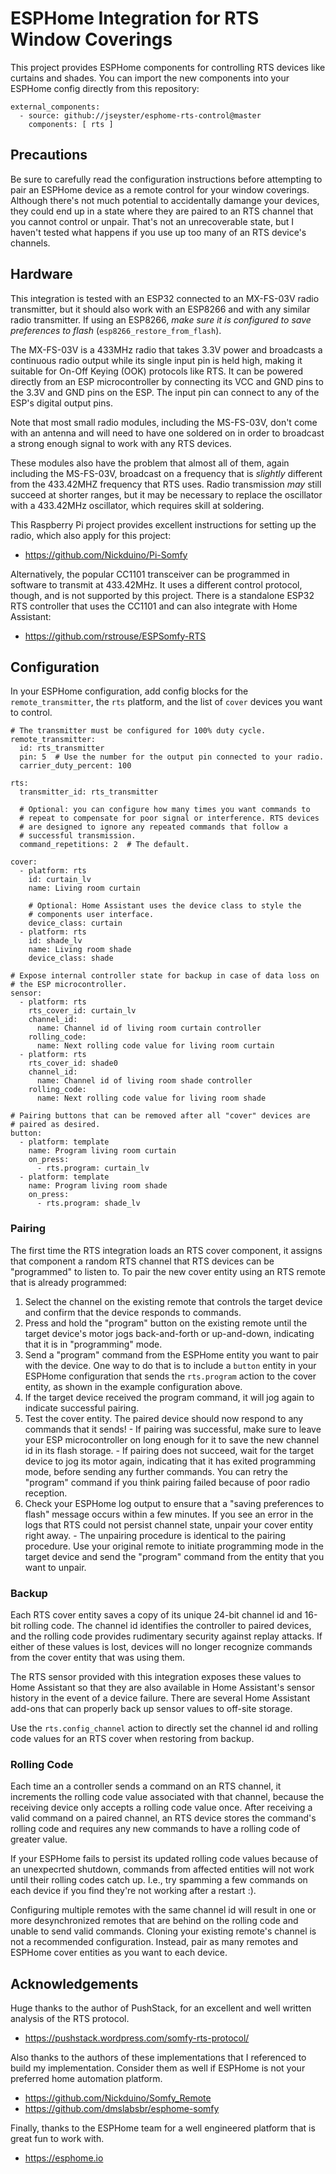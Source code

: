 # ESPHome Integration for RTS Window Coverings

This project provides ESPHome components for controlling RTS devices like
curtains and shades. You can import the new components into your ESPHome config
directly from this repository:

```
external_components:
  - source: github://jseyster/esphome-rts-control@master
    components: [ rts ]
```

## Precautions

Be sure to carefully read the configuration instructions before attempting to
pair an ESPHome device as a remote control for your window coverings. Although
there's not much potential to accidentally damange your devices, they could end
up in a state where they are paired to an RTS channel that you cannot control or
unpair. That's not an unrecoverable state, but I haven't tested what happens if
you use up too many of an RTS device's channels.

## Hardware

This integration is tested with an ESP32 connected to an MX-FS-03V radio
transmitter, but it should also work with an ESP8266 and with any similar radio
transmitter. If using an ESP8266, _make sure it is configured to save
preferences to flash_ (`esp8266_restore_from_flash`).

The MX-FS-03V is a 433MHz radio that takes 3.3V power and broadcasts a
continuous radio output while its single input pin is held high, making it
suitable for On-Off Keying (OOK) protocols like RTS. It can be powered directly
from an ESP microcontroller by connecting its VCC and GND pins to the 3.3V and
GND pins on the ESP. The input pin can connect to any of the ESP's digital
output pins.

Note that most small radio modules, including the MS-FS-03V, don't come with an
antenna and will need to have one soldered on in order to broadcast a strong
enough signal to work with any RTS devices.

These modules also have the problem that almost all of them, again including the
MS-FS-03V, broadcast on a frequency that is _slightly_ different from the
433.42MHZ frequency that RTS uses. Radio transmission _may_ still succeed at
shorter ranges, but it may be necessary to replace the oscillator with a
433.42MHz oscillator, which requires skill at soldering.

This Raspberry Pi project provides excellent instructions for setting up the
radio, which also apply for this project:
  - https://github.com/Nickduino/Pi-Somfy

Alternatively, the popular CC1101 transceiver can be programmed in software to
transmit at 433.42MHz. It uses a different control protocol, though, and is not
supported by this project. There is a standalone ESP32 RTS controller that uses
the CC1101 and can also integrate with Home Assistant:
  - https://github.com/rstrouse/ESPSomfy-RTS

## Configuration

In your ESPHome configuration, add config blocks for the `remote_transmitter`,
the `rts` platform, and the list of `cover` devices you want to control.

```
# The transmitter must be configured for 100% duty cycle.
remote_transmitter:
  id: rts_transmitter
  pin: 5  # Use the number for the output pin connected to your radio.
  carrier_duty_percent: 100

rts:
  transmitter_id: rts_transmitter

  # Optional: you can configure how many times you want commands to
  # repeat to compensate for poor signal or interference. RTS devices
  # are designed to ignore any repeated commands that follow a
  # successful transmission.
  command_repetitions: 2  # The default.

cover:
  - platform: rts
    id: curtain_lv
    name: Living room curtain

    # Optional: Home Assistant uses the device class to style the
    # components user interface.
    device_class: curtain
  - platform: rts
    id: shade_lv
    name: Living room shade
    device_class: shade

# Expose internal controller state for backup in case of data loss on
# the ESP microcontroller.
sensor:
  - platform: rts
    rts_cover_id: curtain_lv
    channel_id:
      name: Channel id of living room curtain controller
    rolling_code:
      name: Next rolling code value for living room curtain
  - platform: rts
    rts_cover_id: shade0
    channel_id:
      name: Channel id of living room shade controller
    rolling_code:
      name: Next rolling code value for living room shade

# Pairing buttons that can be removed after all "cover" devices are
# paired as desired.
button:
  - platform: template
    name: Program living room curtain
    on_press:
      - rts.program: curtain_lv
  - platform: template
    name: Program living room shade
    on_press:
      - rts.program: shade_lv
```

### Pairing

The first time the RTS integration loads an RTS cover component, it assigns that
component a random RTS channel that RTS devices can be "programmed" to listen
to. To pair the new cover entity using an RTS remote that is already programmed:
  1. Select the channel on the existing remote that controls the target device
     and confirm that the device responds to commands.
  2. Press and hold the "program" button on the existing remote until the target
     device's motor jogs back-and-forth or up-and-down, indicating that it is in
     "programming" mode.
  3. Send a "program" command from the ESPHome entity you want to pair with the
     device. One way to do that is to include a `button` entity in your ESPHome
     configuration that sends the `rts.program` action to the cover entity, as
     shown in the example configuration above.
  4. If the target device received the program command, it will jog again to
     indicate successful pairing.
  5. Test the cover entity. The paired device should now respond to any commands
     that it sends!
    - If pairing was successful, make sure to leave your ESP microcontroller on
      long enough for it to save the new channel id in its flash storage.
    - If pairing does not succeed, wait for the target device to jog its motor
      again, indicating that it has exited programming mode, before sending any
      further commands. You can retry the "program" command if you think
      pairing failed because of poor radio reception.
  6. Check your ESPHome log output to ensure that a "saving preferences to
     flash" message occurs within a few minutes. If you see an error in the logs
     that RTS could not persist channel state, unpair your cover entity right
     away.
    - The unpairing procedure is identical to the pairing procedure. Use your
      original remote to initiate programming mode in the target device and
      send the "program" command from the entity that you want to unpair.

### Backup

Each RTS cover entity saves a copy of its unique 24-bit channel id and 16-bit
rolling code. The channel id identifies the controller to paired devices, and
the rolling code provides rudimentary security against replay attacks. If either
of these values is lost, devices will no longer recognize commands from the
cover entity that was using them.

The RTS sensor provided with this integration exposes these values to Home
Assistant so that they are also available in Home Assistant's sensor history in
the event of a device failure. There are several Home Assistant add-ons that can
properly back up sensor values to off-site storage.

Use the `rts.config_channel` action to directly set the channel id and rolling
code values for an RTS cover when restoring from backup.

### Rolling Code

Each time an a controller sends a command on an RTS channel, it increments the
rolling code value associated with that channel, because the receiving device
only accepts a rolling code value once. After receiving a valid command on a
paired channel, an RTS device stores the command's rolling code and requires any
new commands to have a rolling code of greater value.

If your ESPHome fails to persist its updated rolling code values because of an
unexpecrted shutdown, commands from affected entities will not work until their
rolling codes catch up. I.e., try spamming a few commands on each device if you
find they're not working after a restart :).

Configuring multiple remotes with the same channel id will result in one or more
desynchronized remotes that are behind on the rolling code and unable to send
valid commands. Cloning your existing remote's channel is not a recommended
configuration. Instead, pair as many remotes and ESPHome cover entities as you
want to each device.

## Acknowledgements

Huge thanks to the author of PushStack, for an excellent and well written
analysis of the RTS protocol.
  - https://pushstack.wordpress.com/somfy-rts-protocol/

Also thanks to the authors of these implementations that I referenced to build
my implementation. Consider them as well if ESPHome is not your preferred home
automation platform.
  - https://github.com/Nickduino/Somfy_Remote
  - https://github.com/dmslabsbr/esphome-somfy

Finally, thanks to the ESPHome team for a well engineered platform that is great
fun to work with.
  - https://esphome.io
